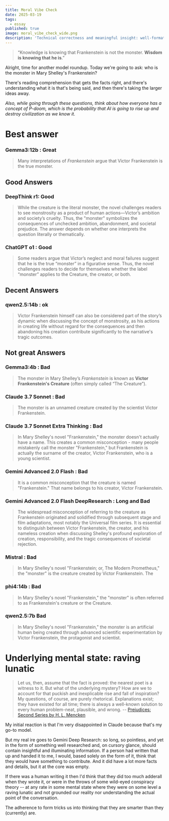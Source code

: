 ```yaml
---
title: Moral Vibe Check
date: 2025-03-19
tags:
  - essay
published: true
image: moral_vibe_check_wide.png
description: 'Technical correctness and meaningful insight: well-formatted, detailed AI responses can mask a fundamental lack of understanding—a "raving lunatic" hidden behind impressive form.  Maybe P-doom is less about malice and more of making us intellectually poorer by substituting form for substance, facts for understanding, and technical accuracy for wisdom.'
---
```

> “Knowledge is knowing that Frankenstein is not the monster. **Wisdom is knowing that he is**.”

Alright, time for another model roundup. Today we're going to ask: who is the monster in Mary Shelley's Frankenstein?

There's reading comprehension that gets the facts right, and there's understanding what it is that's being said, and then there's taking the larger ideas away.

*Also, while going through these questions, think about how everyone has a concept of P-doom, which is the probability that AI is going to rise up and destroy civilization as we know it.*

# Best answer
### Gemma3:12b : Great

> Many interpretations of *Frankenstein* argue that Victor Frankenstein is the true monster.
## Good Answers
### DeepThink r1: Good

>While the creature is the literal monster, the novel challenges readers to see monstrosity as a product of human actions—Victor’s ambition and society’s cruelty. Thus, the "monster" symbolizes the consequences of unchecked ambition, abandonment, and societal prejudice. The answer depends on whether one interprets the question literally or thematically.
### ChatGPT o1 : Good

> Some readers argue that Victor’s neglect and moral failures suggest that he is the true “monster” in a figurative sense. Thus, the novel challenges readers to decide for themselves whether the label “monster” applies to the Creature, the creator, or both.

## Decent Answers
### qwen2.5:14b : ok

> Victor Frankenstein himself can also be considered part of the story’s dynamic when discussing the concept of monstrosity, as his actions in creating life without regard for the consequences and then abandoning his creation contribute significantly to the narrative's tragic outcomes.

## Not great Answers
### Gemma3:4b : Bad

> The monster in Mary Shelley’s *Frankenstein* is known as **Victor Frankenstein's Creature** (often simply called “The Creature”). 
### Claude 3.7 Sonnet : Bad

> The monster is an unnamed creature created by the scientist Victor Frankenstein.

### Claude 3.7 Sonnet Extra Thinking : Bad

> In Mary Shelley's novel "Frankenstein," the monster doesn't actually have a name. This creates a common misconception - many people mistakenly call the monster "Frankenstein," but Frankenstein is actually the surname of the creator, Victor Frankenstein, who is a young scientist.

### Gemini Advanced 2.0 Flash : Bad

> It is a common misconception that the creature is named "Frankenstein." That name belongs to his creator, Victor Frankenstein.

### Gemini Advanced 2.0 Flash DeepResearch : Long and Bad

> The widespread misconception of referring to the creature as Frankenstein originated and solidified through subsequent stage and film adaptations, most notably the Universal film series. It is essential to distinguish between Victor Frankenstein, the creator, and his nameless creation when discussing Shelley's profound exploration of creation, responsibility, and the tragic consequences of societal rejection.
### Mistral : Bad

> In Mary Shelley's novel "Frankenstein; or, The Modern Prometheus," the "monster" is the creature created by Victor Frankenstein. The

### phi4:14b : Bad

> In Mary Shelley's novel "Frankenstein," the "monster" is often referred to as Frankenstein's creature or the Creature.

### qwen2.5:7b Bad

> In Mary Shelley's novel "Frankenstein," the monster is an artificial human being created through advanced scientific experimentation by Victor Frankenstein, the protagonist and scientist.

# Underlying mental state: raving lunatic

> Let us, then, assume that the fact is proved: the nearest poet is a witness to it. But what of the underlying mystery? How are we to account for that puckish and inexplicable rise and fall of inspiration? My questions, of course, are purely rhetorical. Explanations exist; they have existed for all time; there is always a well-known solution to every human problem-neat, plausible, and wrong.
> -- [Prejudices: Second Series by H. L. Mencken](https://books.googleusercontent.com/books/content?req=AKW5QadItQOJxsgrT-lVbqcrgNZkladEEWt82dcpkpoo2UC1CdGlnmjGN3z8isLODDTuFM_5z6K-w7CI0lMScfbqMB5e7tGQoSsUOa5mt0mnDDMr7B2CHYo-X0wLdv2zidtIiEEq_6SWr_JNXMw9McExiYfemJongNEeumUwDRSA6sScikN9TD0Mrp77YlB-_3QQoiMuuqYHxNTuMaxdCS7shdhG70EF7m5yPHPhZAzqi0RNr1HmOuGbZxdaoamrRFIqxWDPtIHVtsMr9M0I0_inWpAdoIXBTw) 

My initial reaction is that I'm very disappointed in Claude because that's my go-to model. 

But my real ire goes to Gemini Deep Research: so long, so pointless, and yet in the form of something well researched and, on cursory glance, should contain insightful and illuminating information.  If a person had written that up and handed it to me, I would, based solely on the form of it, think that they would have something to contribute.  And it did have a lot more facts and details, but it at the core was empty.

If there was a human writing it then I'd think that they did too much adderall when they wrote it, or were in the throws of some wild-eyed conspiracy theory -- at any rate in some mental state where they were on some level a raving lunatic and not grounded our reality nor understanding the actual point of the conversation.

The adherence to form tricks us into thinking that they are smarter than they (currently) are.